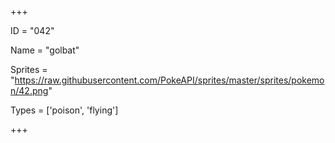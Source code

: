 




+++

ID = "042"

Name = "golbat"

Sprites = "https://raw.githubusercontent.com/PokeAPI/sprites/master/sprites/pokemon/42.png"

Types = ['poison', 'flying']

+++

